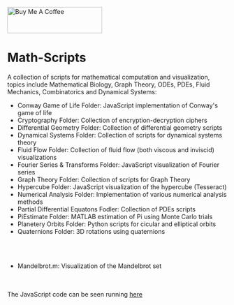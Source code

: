 <a href="https://www.buymeacoffee.com/BambooFlower" target="_blank"><img src="https://cdn.buymeacoffee.com/buttons/v2/default-red.png" alt="Buy Me A Coffee" style="height: 60px !important;width: 217px !important;" ></a>

# Math-Scripts

A collection of scripts for mathematical computation and visualization, topics include Mathematical Biology, Graph Theory, 
ODEs, PDEs, Fluid Mechanics, Combinatorics and Dynamical Systems:

- Conway Game of Life Folder: JavaScript implementation of Conway's game of life
- Cryptography Folder: Collection of encryption-decryption ciphers
- Differential Geometry Folder: Collection of differential geometry scripts
- Dynamical Systems Folder: Collection of scripts for dynamical systems theory 
- Fluid Flow Folder: Collection of fluid flow (both viscous and inviscid) visualizations
- Fourier Series & Transforms Folder: JavaScript visualization of Fourier series 
- Graph Theory Folder: Collection of scripts for Graph Theory
- Hypercube Folder: JavaScript visualization of the hypercube (Tesseract)
- Numerical Analysis Folder: Implementation of various numerical analysis methods
- Partial Differential Equatons Fodler: Collection of PDEs scripts
- PiEstimate Folder: MATLAB estimation of Pi using Monte Carlo trials
- Planetery Orbits Folder: Python scripts for cicular and elliptical orbits
- Quaternions Folder: 3D rotations using quaternions 

<br/><br/>
- Mandelbrot.m: Visualization of the Mandelbrot set

<br/><br/>
The  JavaScript code can be seen running [here](https://bambooflower.github.io/Math-Scripts/)






